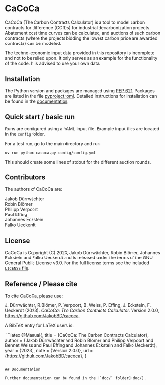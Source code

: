 # CaCoCa

CaCoCa (The Carbon Contracts Calculator) is a tool to model carbon contracts for difference (CCfDs) for industrial decarbonization projects. Abatement cost time curves can be calculated, and auctions of such carbon contracts (where the projects bidding the lowest carbon price are awarded contracts) can be modeled.

The techno-economic input data provided in this repository is incomplete and not to be relied upon. It only serves as an example for the functionality of the code. It is advised to use your own data.

## Installation

The Python version and packages are managed using [PEP 621](https://peps.python.org/pep-0621/). Packages are listed in the file [pyproject.toml](pyproject.toml). Detailed instructions for installation can be found in the [documentation](doc/100_getting_started.md).

## Quick start / basic run

Runs are configured using a YAML input file. Example input files are located in the `config` folder.

For a test run, go to the main directory and run

```
uv run python cacoca.py config/config.yml
```

This should create some lines of stdout for the different auction rounds.

## Contributors

The authors of CaCoCa are:

Jakob Dürrwächter\
Robin Blömer\
Philipp Verpoort\
Paul Effing\
Johannes Eckstein\
Falko Ueckerdt

## License

CaCoCa is Copyright (C) 2023, Jakob Dürrwächter, Robin Blömer, Johannes Eckstein and Falko Ueckerdt and is released under the terms of the
GNU General Public License v3.0. For the full license terms see
the included [`LICENSE` file](LICENSE).

## Reference / Please cite

To cite CaCoCa, please use:

J. Dürrwächter, R.Blömer, P. Verpoort, B. Weiss, P. Effing, J. Eckstein, F. Ueckerdt (2023). _CaCoCa: The Carbon Contracts Calculator._ Version 2.0.0, <https://github.com/JakobBD/cacoca>.

A BibTeX entry for LaTeX users is:

 ```latex
@Manual{,
  title = {CaCoCa: The Carbon Contracts Calculator},
  author = {Jakob Dürrwächter and Robin Blömer and Philipp Verpoort and Bennet Weiss and Paul Effing and Johannes Eckstein and Falko Ueckerdt},
  year = {2023},
  note = {Version 2.0.0},
  url = {https://github.com/JakobBD/cacoca},
}
```

## Documentation

Further documentation can be found in the [`doc/` folder](doc/).



